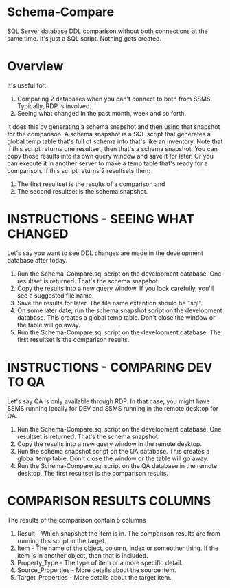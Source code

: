 # Schema-Compare
SQL Server database DDL comparison without both connections at the same time. It's just a SQL script. Nothing gets created. 

# Overview
It's useful for:

1. Comparing 2 databases when you can't connect to both from SSMS. Typically, RDP is involved.
1. Seeing what changed in the past month, week and so forth.

It does this by generating a schema snapshot and then using that snapshot for the comparison.
A schema snapshot is a SQL script that generates a global temp table that's full of schema info that's like an inventory.
Note that if this script returns one resultset, then that's a schema snapshot.
You can copy those results into its own query window and save it for later.
Or you can execute it in another server to make a temp table that's ready for a comparison.
If this script returns 2 resultsets then:

1. The first resultset is the results of a comparison and 
1. The second resultset is the schema snapshot.

# INSTRUCTIONS - SEEING WHAT CHANGED
Let's say you want to see DDL changes are made in the development database after today.

1. Run the Schema-Compare.sql script on the development database. One resultset is returned. That's the schema snapshot.
1. Copy the results into a new query window. If you look carefully, you'll see a suggested file name.
1. Save the results for later. The file name extention should be "sql".
1. On some later date, run the schema snapshot script on the development database. This creates a global temp table. Don't close the window or the table will go away.
1. Run the Schema-Compare.sql script on the development database. The first resultset is the comparison results.

# INSTRUCTIONS - COMPARING DEV TO QA
Let's say QA is only available through RDP. In that case, you might have SSMS running locally for DEV and SSMS running in the remote desktop for QA.

1. Run the Schema-Compare.sql script on the development database. One resultset is returned. That's the schema snapshot.
1. Copy the results into a new query window in the remote desktop.
1. Run the schema snapshot script on the QA database. This creates a global temp table. Don't close the window or the table will go away.
1. Run the Schema-Compare.sql script on the QA database in the remote desktop. The first resultset is the comparison results.

# COMPARISON RESULTS COLUMNS
The results of the comparison contain 5 columns

1. Result - Which snapshot the item is in. The comparison results are from running this script in the target.
1. Item - The name of the object, column, index or someother thing. If the item is in another object, then that is included.
1. Property_Type - The type of item or a more specific detail.
1. Source_Properties - More details about the source item.
1. Target_Properties - More details about the target item.
